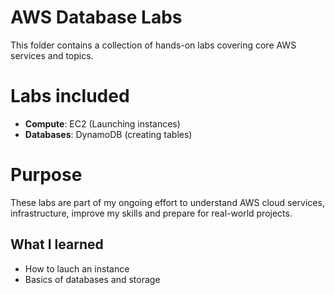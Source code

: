 # AWS Database Labs
This folder contains a collection of hands-on labs covering core AWS services and topics. 

# Labs included
- **Compute**: EC2 (Launching instances)
- **Databases**: DynamoDB (creating tables)

# Purpose
These labs are part of my ongoing effort to understand AWS cloud services, infrastructure, improve my skills and prepare for real-world projects.

## What I learned
- How to lauch an instance
- Basics of databases and storage
  
